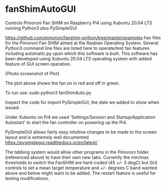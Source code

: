 # fanShimAutoGUI
Controls Pimoroni Fan SHIM on Raspberry Pi4 using Xubuntu 20.04 LTS running Python3 plus PySimpleGUI 

https://github.com/pimoroni/fanshim-python/tree/master/examples has files for the Pimoroni Fan SHIM aimed at the Rasbian Operating System. Several Python3 command line files are listed here to operate/test fan features including automatic.py upon which this software is built. This software has been developed using Xubuntu 20.04 LTS operating system with added feature of GUI screen operation.

{Photo screenshot of Plot}

The plot above shows the fan on in red and off in green.

To run use: sudo python3 fanShimAuto.py

Inspect the code for import PySimpleGUI, the date we added to show when issued.

Under Xubuntu on Pi4 we used 'Settings/Session and Startup/Application Autostart' to start the fan controller on powering up the Pi4.

PySimpleGUI allows fairly easy intuitive changes to be made to the screen layout and is extremely well documented https://pysimplegui.readthedocs.io/en/latest/

The tabbing system would allow other programs in the Pimoroni folder (referenced above) to have their own new tabs. Currently the min/max thresholds to switch the FanSHIM are hard-coded (45 +/- 5 degC) but GUI controls to set a mean target temperature and +/- degrees C band wanted above and below might want to be added. The restart feature is useful for testing modifications.
